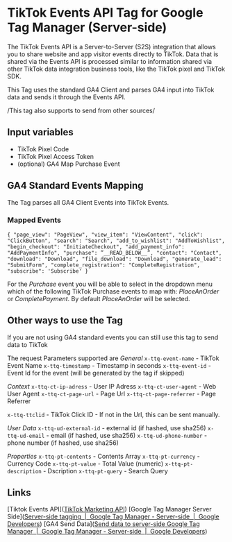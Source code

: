 # TikTok Events API Tag for Google Tag Manager (Server-side)
The TikTok Events API is a Server-to-Server (S2S) integration that allows you to share website and app visitor events directly to TikTok. Data that is shared via the Events API is processed similar to information shared via other TikTok data integration business tools, like the TikTok pixel and TikTok SDK.

This Tag uses the standard GA4 Client and parses GA4 input into TikTok data and sends it through the Events API.

/This tag also supports to send from other sources/

## Input variables
* TikTok Pixel Code
* TikTok Pixel Access Token 
* (optional) GA4 Map Purchase Event

## GA4 Standard Events Mapping
The Tag parses all GA4 Client Events into TikTok Events. 

### Mapped Events
`{
  "page_view": "PageView",
  "view_item": "ViewContent",
  "click": "ClickButton",
  "search": "Search",
  "add_to_wishlist": "AddToWishlist",
  "begin_checkout": "InitiateCheckout",
  "add_payment_info": "AddPaymentInfo",
  "purchase": ”__READ_BELOW__”,
  "contact": "Contact",
  "download": "Download",
  "file_download": "Download",
  "generate_lead": "SubmitForm",
  "complete_registration": "CompleteRegistration",
  "subscribe": 'Subscribe'
}`

For the *Purchase* event you will be able to select in the dropdown menu which of the following TikTok Purchase events to map with: *PlaceAnOrder* or *CompletePayment*. By default *PlaceAnOrder* will be selected.

## Other ways to use the Tag
If you are not using GA4 standard events you can still use this tag to send data to TikTok

The request Parameters supported are
*General*
`x-ttq-event-name` - TikTok Event Name
`x-ttq-timestamp` - Timestamp in seconds
`x-ttq-event-id` - Event Id for the event (will be generated by the tag if skipped)

*Context* 
`x-ttq-ct-ip-adress` - User IP Adress
`x-ttq-ct-user-agent` - Web User Agent
`x-ttq-ct-page-url` - Page Url
`x-ttq-ct-page-referrer` - Page Referrer

`x-ttq-ttclid` - TikTok Click ID - If not in the Url, this can be sent manually.

*User Data*
`x-ttq-ud-external-id` - external id (if hashed, use sha256)
`x-ttq-ud-email` - email (if hashed, use sha256)
`x-ttq-ud-phone-number` - phone number (if hashed, use sha256)

*Properties*
`x-ttq-pt-contents` - Contents Array
`x-ttq-pt-currency` - Currency Code
`x-ttq-pt-value` - Total Value (numeric)
`x-ttq-pt-description` - Dscription
`x-ttq-pt-query` - Search Query

## Links
[Tiktok Events API]([TikTok Marketing API](https://ads.tiktok.com/marketing_api/docs?id=1701890979375106))
[Google Tag Manager Server Side]([Server-side tagging  |  Google Tag Manager - Server-side  |  Google Developers](https://developers.google.com/tag-platform/tag-manager/server-side))
[GA4 Send Data]([Send data to server-side Google Tag Manager  |  Google Tag Manager - Server-side  |  Google Developers](https://developers.google.com/tag-platform/tag-manager/server-side/send-data))
